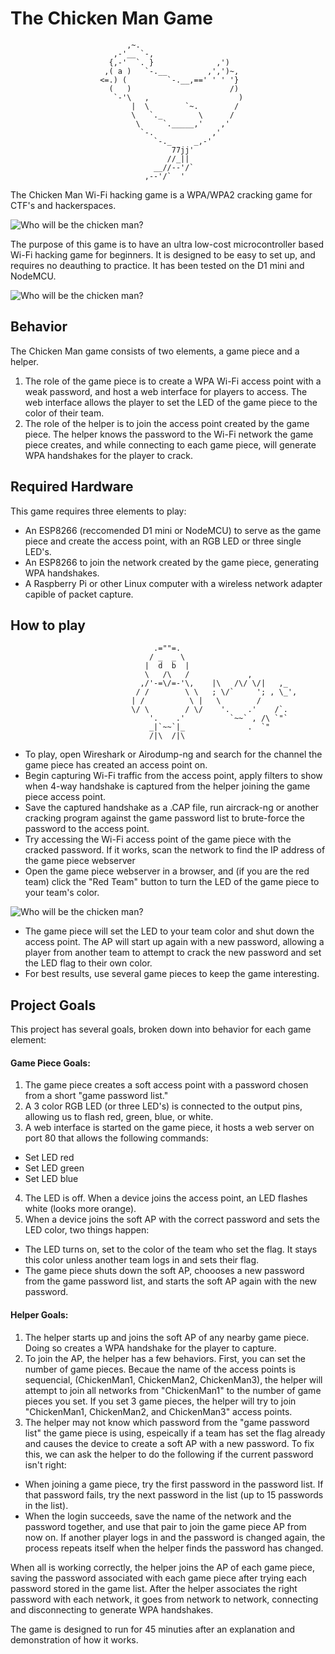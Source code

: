 The Chicken Man Game
======

                              ,~.
                           ,-'__ `-,
                          {,-'  `. }              ,')
                         ,( a )   `-.__         ,',')~,
                        <=.) (         `-.__,==' ' ' '}
                          (   )                      /)
                           `-'\   ,                    )
                               |  \        `~.        /
                               \   `._        \      /
                                \     `._____,'    ,'
                                 `-.             ,'
                                    `-._     _,-'
                                        77jj'
                                       //_||
                                    __//--'/`          
                                  ,--'/`  '

The Chicken Man Wi-Fi hacking game is a WPA/WPA2 cracking game for CTF's and hackerspaces.

![Who will be the chicken man?](https://i.imgur.com/WOdqsh2.jpg "WHO WILL BE THE CHICKEN MAN")

The purpose of this game is to have an ultra low-cost microcontroller based Wi-Fi hacking game for beginners.
It is designed to be easy to set up, and requires no deauthing to practice. It has been tested on the D1 mini and NodeMCU.
 
![Who will be the chicken man?](https://previews.123rf.com/images/lisafx/lisafx0911/lisafx091100075/5918355-chicken-man-holding-stolen-cash-and-running-from-a-police-officer-isolated-on-white-.jpg "WHO WILL BE THE CHICKEN MAN")


## Behavior

The Chicken Man game consists of two elements, a game piece and a helper. 

1. The role of the game piece is to create a WPA Wi-Fi access point with a weak password, and host a web interface for players to access. The web interface allows the player to set the LED of the game piece to the color of their team.
2. The role of the helper is to join the access point created by the game piece. The helper knows the password to the Wi-Fi network the game piece creates, and while connecting to each game piece, will generate WPA handshakes for the player to crack.

## Required Hardware

This game requires three elements to play:
* An ESP8266 (reccomended D1 mini or NodeMCU) to serve as the game piece and create the access point, with an RGB LED or three single LED's.
* An ESP8266 to join the network created by the game piece, generating WPA handshakes.
* A Raspberry Pi or other Linux computer with a wireless network adapter capible of packet capture. 


## How to play

                                    .=""=.
                                   / _  _ \
                                  |  d  b  |
                                  \   /\   /             ,
                                 ,/'-=\/=-'\,    |\   /\/ \/|   ,_
                                / /        \ \   ; \/`     '; , \_',
                               | /          \ |   \        / 
                               \/ \        / \/    '.    .'    /`.
                                   '.    .'          `~~` , /\ `"`
                                   _|`~~`|_              .  `"
                                   /|\  /|\


* To play, open Wireshark or Airodump-ng and search for the channel the game piece has created an access point on.
* Begin capturing Wi-Fi traffic from the access point, apply filters to show when 4-way handshake is captured from the helper joining the game piece access point. 
* Save the captured handshake as a .CAP file, run aircrack-ng or another cracking program against the game password list to brute-force the password to the access point.
* Try accessing the Wi-Fi access point of the game piece with the cracked password. If it works, scan the network to find the IP address of the game piece webserver
* Open the game piece webserver in a browser, and (if you are the red team) click the "Red Team" button to turn the LED of the game piece to your team's color.

![Who will be the chicken man?](https://i.imgur.com/CWArhK1.jpg "Set your team color!")

* The game piece will set the LED to your team color and shut down the access point. The AP will start up again with a new password, allowing a player from another team to attempt to crack the new password and set the LED flag to their own color.
* For best results, use several game pieces to keep the game interesting.

## Project Goals
This project has several goals, broken down into behavior for each game element:

#### Game Piece Goals:
1. The game piece creates a soft access point with a password chosen from a short "game password list."
2. A 3 color RGB LED (or three LED's) is connected to the output pins, allowing us to flash red, green, blue, or white.
3. A web interface is started on the game piece, it hosts a web server on port 80 that allows the following commands:
* Set LED red
* Set LED green
* Set LED blue 
4. The LED is off. When a device joins the access point, an LED flashes white (looks more orange). 
5. When a device joins the soft AP with the correct password and sets the LED color, two things happen:
* The LED turns on, set to the color of the team who set the flag. It stays this color unless another team logs in and sets their flag.
* The game piece shuts down the soft AP, choooses a new password from the game password list, and starts the soft AP again with the new password.


#### Helper Goals:
1. The helper starts up and joins the soft AP of any nearby game piece. Doing so creates a WPA handshake for the player to capture.
2. To join the AP, the helper has a few behaviors. First, you can set the number of game pieces. Becaue the name of the access points is sequencial, (ChickenMan1, ChickenMan2, ChickenMan3), the helper will attempt to join all networks from "ChickenMan1" to the number of game pieces you set. If you set 3 game pieces, the helper will try to join "ChickenMan1, ChickenMan2, and ChickenMan3" access points.
3. The helper may not know which password from the "game password list" the game piece is using, espeically if a team has set the flag already and causes the device to create a soft AP with a new password. To fix this, we can ask the helper to do the following if the current password isn't right:
* When joining a game piece, try the first password in the password list. If that password fails, try the next password in the list (up to 15 passwords in the list).
* When the login succeeds, save the name of the network and the password together, and use that pair to join the game piece AP from now on. If another player logs in and the password is changed again, the process repeats itself when the helper finds the password has changed. 


When all is working correctly, the helper joins the AP of each game piece, saving the password associated with each game piece after trying each password stored in the game list. After the helper associates the right password with each network, it goes from network to network, connecting and disconnecting to generate WPA handshakes.

The game is designed to run for 45 minuties after an explanation and demonstration of how it works.






